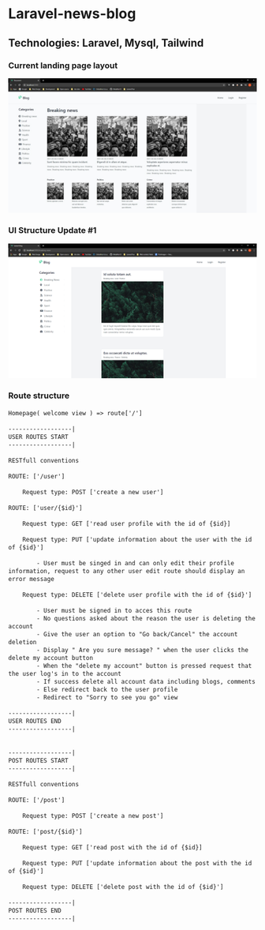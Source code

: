 # Laravel-news-blog

## Technologies: Laravel, Mysql, Tailwind

### Current landing page layout

![Landing page screenshot](https://github.com/MetaMan13/Laravel-news-blog/blob/main/public/images/screenshots/latest_welcome_screenshot.jpg)

### UI Structure Update #1

![Landing page screenshot](https://github.com/MetaMan13/Laravel-news-blog/blob/main/public/images/screenshots/ui-structute-update.png)

### Route structure

    Homepage( welcome view ) => route['/']

    ------------------|
    USER ROUTES START
    ------------------|

    RESTfull conventions

    ROUTE: ['/user']

        Request type: POST ['create a new user']
    
    ROUTE: ['user/{$id}']

        Request type: GET ['read user profile with the id of {$id}]

        Request type: PUT ['update information about the user with the id of {$id}']

            - User must be singed in and can only edit their profile information, request to any other user edit route should display an error message

        Request type: DELETE ['delete user profile with the id of {$id}']

            - User must be signed in to acces this route
            - No questions asked about the reason the user is deleting the account
            - Give the user an option to "Go back/Cancel" the account deletion
            - Display " Are you sure message? " when the user clicks the delete my account button
            - When the "delete my account" button is pressed request that the user log's in to the account
            - If success delete all account data including blogs, comments
            - Else redirect back to the user profile
            - Redirect to "Sorry to see you go" view

    ------------------|
    USER ROUTES END
    ------------------|


    ------------------|
    POST ROUTES START
    ------------------|

    RESTfull conventions

    ROUTE: ['/post']

        Request type: POST ['create a new post']
    
    ROUTE: ['post/{$id}']

        Request type: GET ['read post with the id of {$id}]

        Request type: PUT ['update information about the post with the id of {$id}']

        Request type: DELETE ['delete post with the id of {$id}']

    ------------------|
    POST ROUTES END
    ------------------|